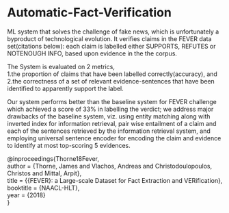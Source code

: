 # Automatic-Fact-Verification

ML system that solves the challenge of fake news, which is unfortunately a byproduct of technological evolution. It verifies claims in the FEVER data set(citations below): each claim is labelled either SUPPORTS, REFUTES or NOTENOUGH INFO, based upon evidence in the the corpus.  

The System is evaluated on 2 metrics,  
1.the proportion of claims that have been labelled correctly(accuracy), and  
2.the correctness of a set of relevant evidence-sentences that have been identified to apparently support the label.  

Our system performs better than the baseline system for FEVER challenge which achieved a score of 33% in labelling the verdict; we address major drawbacks of the baseline system, viz. using entity matching along with inverted index for information retrieval, pair wise entailment of a claim and each of the sentences retrieved by the information retrieval system, and
employing universal sentence encoder for encoding the claim and evidence to identify at most top-scoring 5 evidences.



@inproceedings{Thorne18Fever,  
    author = {Thorne, James and Vlachos, Andreas and Christodoulopoulos, Christos and Mittal, Arpit},  
    title = {{FEVER}: a Large-scale Dataset for Fact Extraction and VERification},  
    booktitle = {NAACL-HLT},  
    year = {2018}  
}
